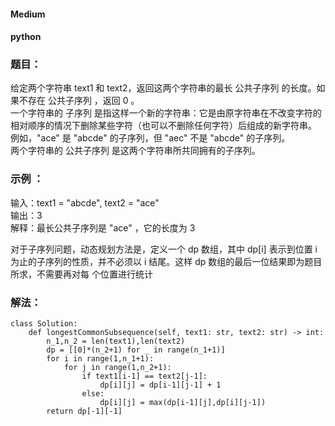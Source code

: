 #### Medium
#### python 

### 题目：
给定两个字符串 text1 和 text2，返回这两个字符串的最长 公共子序列 的长度。如果不存在 公共子序列 ，返回 0 。     
一个字符串的 子序列 是指这样一个新的字符串：它是由原字符串在不改变字符的相对顺序的情况下删除某些字符（也可以不删除任何字符）后组成的新字符串。    
例如，"ace" 是 "abcde" 的子序列，但 "aec" 不是 "abcde" 的子序列。        
两个字符串的 公共子序列 是这两个字符串所共同拥有的子序列。      


### 示例 ：
输入：text1 = "abcde", text2 = "ace"     
输出：3      
解释：最长公共子序列是 "ace" ，它的长度为 3    


对于子序列问题，动态规划方法是，定义一个 dp 数组，其中 dp[i] 表示到位置 i 为止的子序列的性质，并不必须以 i 结尾。这样 dp 数组的最后一位结果即为题目所求，不需要再对每
个位置进行统计


### 解法：
```
class Solution:
    def longestCommonSubsequence(self, text1: str, text2: str) -> int:
        n_1,n_2 = len(text1),len(text2)
        dp = [[0]*(n_2+1) for _ in range(n_1+1)]
        for i in range(1,n_1+1):
            for j in range(1,n_2+1):
                if text1[i-1] == text2[j-1]:
                    dp[i][j] = dp[i-1][j-1] + 1
                else:
                    dp[i][j] = max(dp[i-1][j],dp[i][j-1])
        return dp[-1][-1]

```
